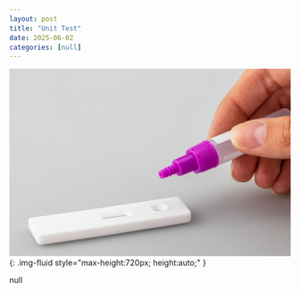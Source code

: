 ```yaml
---
layout: post
title: "Unit Test"
date: 2025-06-02
categories: [null]
---
```


![Image](/assets/gb17cbea337bea9b9d007700414f3d4280a60aef0c06b4c9dc197a6d4f42f6277e0957b359b55f18a188db0afa2f6e86d1868bbc552d1c5bcfde05e4e3a7ecd63_1280.jpg){: .img-fluid style="max-height:720px; height:auto;" }

null
